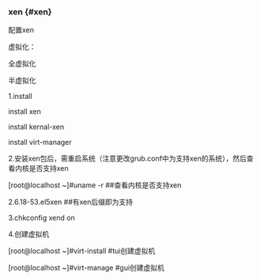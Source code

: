 ### xen {#xen}

配置xen

虚拟化：

全虚拟化

半虚拟化

1.install

install xen

install kernal-xen

install virt-manager

2.安装xen包后，需重启系统（注意更改grub.conf中为支持xen的系统），然后查看内核是否支持xen

[root@localhost ~]#uname -r   ##查看内核是否支持xen

2.6.18-53.el5xen                          ##有xen后缀即为支持

3.chkconfig xend on

4.创建虚拟机

[root@localhost ~]#virt-install            #tui创建虚拟机

[root@localhost ~]#virt-manage        #gui创建虚拟机